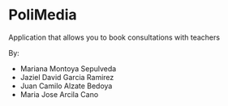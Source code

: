 # PoliMedia
Application that allows you to book consultations with teachers

By:
- Mariana Montoya Sepulveda
- Jaziel David Garcia Ramirez
- Juan Camilo Alzate Bedoya
- Maria Jose Arcila Cano
